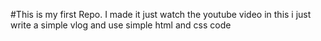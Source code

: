#This is my first Repo. I made it just watch the youtube video in this i just write a simple vlog and use simple html and css code